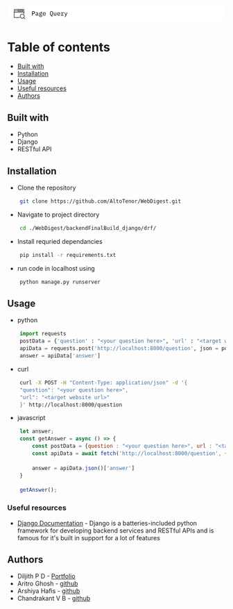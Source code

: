 ![Logo](../chandu2.png)

# Table of contents
- [Built with](#built-with)
- [Installation](#installation)
- [Usage](#usage)
- [Useful resources](#useful-resources)
- [Authors](#authors)


## Built with
- Python
- Django
- RESTful API

## Installation
- Clone the repository
```bash
    git clone https://github.com/AltoTenor/WebDigest.git
```
- Navigate to project directory
```bash
    cd ./WebDigest/backendFinalBuild_django/drf/
```
- Install requried dependancies
```bash
    pip install -r requirements.txt
```
- run code in localhost using 
```bash
    python manage.py runserver 
```

## Usage 
- python
```python
    import requests
    postData = {'question' : "<your question here>", 'url' : "<target website url>"}
    apiData = requests.post('http://localhost:8000/question', json = postData)
    answer = apiData['answer']
```
- curl
```bash
    curl -X POST -H "Content-Type: application/json" -d '{
    "question": "<your question here>",
    "url": "<target website url>"
    }' http://localhost:8000/question

```

- javascript
```javascript
    let answer;
    const getAnswer = async () => {
        const postData = {question : "<your question here>", url : "<target website url>"};
        const apiData = await fetch('http://localhost:8000/question', { method : 'POST', body : JSON.stringify(postData)});
        
        answer = apiData.json()['answer']
    }

    getAnswer();
```


### Useful resources
- [Django Documentation](https://docs.djangoproject.com/en/4.2/) - Django is a batteries-included python framework for developing backend services and RESTful APIs and is famous for it's built in support for a lot of features

## Authors
- Diljith P D - [Portfolio](https://th3bossc.github.io/Portfolio)
- Aritro Ghosh - [github](https://github.com/AltoTenor)
- Arshiya Hafis - [github](https://github.com/ArshiyaHafis)
- Chandrakant V B - [github](https://github.com/CVB003)